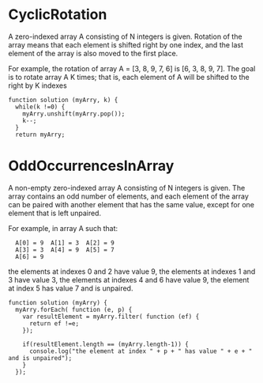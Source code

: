# CyclicRotation

A zero-indexed array A consisting of N integers is given. Rotation of the array means that each element is shifted right by one index, and the last element of the array is also moved to the first place.

For example, the rotation of array A = [3, 8, 9, 7, 6] is [6, 3, 8, 9, 7]. The goal is to rotate array A K times; that is, each element of A will be shifted to the right by K indexes

```
function solution (myArry, k) {
  while(k !=0) {
    myArry.unshift(myArry.pop());
    k--;
  }
  return myArry;
```

# OddOccurrencesInArray
A non-empty zero-indexed array A consisting of N integers is given. The array contains an odd number of elements, and each element of the array can be paired with another element that has the same value, except for one element that is left unpaired.

For example, in array A such that:
```
  A[0] = 9  A[1] = 3  A[2] = 9
  A[3] = 3  A[4] = 9  A[5] = 7
  A[6] = 9
```
the elements at indexes 0 and 2 have value 9,
the elements at indexes 1 and 3 have value 3,
the elements at indexes 4 and 6 have value 9,
the element at index 5 has value 7 and is unpaired.

```
function solution (myArry) {
  myArry.forEach( function (e, p) {
    var resultElement = myArry.filter( function (ef) {
      return ef !=e;
    });

    if(resultElement.length == (myArry.length-1)) {
      console.log("the element at index " + p + " has value " + e + " and is unpaired");
    }
  });
```
